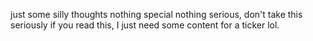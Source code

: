 just some silly thoughts nothing special nothing serious, don't take this seriously if you read this, I just need some content for a ticker lol. 
